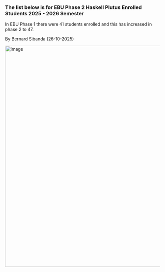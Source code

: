 ### The list below is for EBU Phase 2 Haskell Plutus Enrolled Students 2025 - 2026 Semester

In EBU Phase 1 there were 41 students enrolled and this has increased in phase 2 to 47.

By Bernard Sibanda (26-10-2025)

<img width="665" height="719" alt="image" src="https://github.com/user-attachments/assets/1cc6601d-0b63-4a0d-a5c1-0ba188f40c84" />
